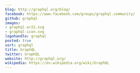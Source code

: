 ```yaml
---
blog: http://graphql.org/blog/
facebook: https://www.facebook.com/groups/graphql.community/
github: graphql
images:
- graphql-ar21.svg
- graphql-icon.svg
logohandle: graphql
posted: true
sort: graphql
title: GraphQL
twitter: GraphQL
website: http://graphql.org/
wikipedia: https://en.wikipedia.org/wiki/GraphQL
---
```

